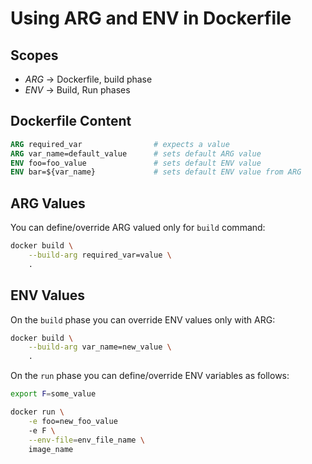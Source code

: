 # Using ARG and ENV in Dockerfile

## Scopes
- *ARG* -> Dockerfile, build phase
- *ENV* -> Build, Run phases

## Dockerfile Content

```dockerfile
ARG required_var                # expects a value
ARG var_name=default_value      # sets default ARG value
ENV foo=foo_value               # sets default ENV value
ENV bar=${var_name}             # sets default ENV value from ARG
```

## ARG Values

You can define/override ARG valued only for `build` command:

```bash
docker build \
    --build-arg required_var=value \
    .
```

## ENV Values

On the `build` phase you can override ENV values only with ARG:

```bash
docker build \
    --build-arg var_name=new_value \
    .
```

On the `run` phase you can define/override ENV variables as follows:
```bash
export F=some_value

docker run \
    -e foo=new_foo_value
    -e F \
    --env-file=env_file_name \
    image_name
```

